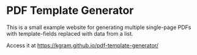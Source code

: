 # PDF Template Generator

This is a small example website for generating multiple single-page PDFs with
template-fields replaced with data from a list.

Access it at https://kgram.github.io/pdf-template-generator/

